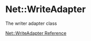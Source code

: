 # Net::WriteAdapter

The writer adapter class

[Net::WriteAdapter Reference](https://ruby-doc.org/stdlib-2.5.0/libdoc/net/protocol/rdoc/Net::WriteAdapter.html)
